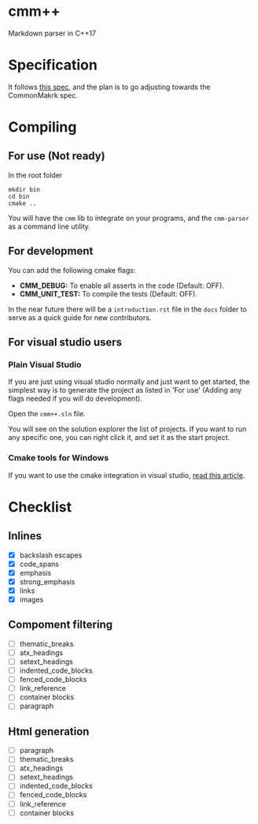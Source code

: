 cmm++
=====

Markdown parser in C++17

Specification
=============

It follows [this spec](specification.md), and the plan is to go adjusting
towards the CommonMakrk spec.

Compiling
=========

For use (Not ready)
-------------------

In the root folder

~~~
mkdir bin
cd bin
cmake ..
~~~

You will have the `cmm` lib to integrate on your programs, and the `cmm-parser`
as a command line utility.

For development
---------------

You can add the following cmake flags:

* **CMM_DEBUG:** To enable all asserts in the code (Default: OFF).
* **CMM_UNIT_TEST:** To compile the tests (Default: OFF).

In the near future there will be a `introduction.rst` file in the `docs` folder
to serve as a quick guide for new contributors.

For visual studio users
-----------------------

### Plain Visual Studio

If you are just using visual studio normally and just want to get started, the
simplest way is to generate the project as listed in 'For use' (Adding any
flags needed if you will do development).

Open the `cmm++.sln` file.

You will see on the solution explorer the list of projects. If you want to run
any specific one, you can right click it, and set it as the start project.

### Cmake tools for Windows

If you want to use the cmake integration in visual studio, [read this
article](https://docs.microsoft.com/en-us/cpp/build/cmake-projects-in-visual-studio).

Checklist
=========

Inlines 
-------

* [X] backslash escapes
* [X] code_spans
* [X] emphasis
* [X] strong_emphasis
* [X] links
* [X] images

Compoment filtering
-------------------

* [ ] thematic_breaks
* [ ] atx_headings
* [ ] setext_headings
* [ ] indented_code_blocks
* [ ] fenced_code_blocks
* [ ] link_reference
* [ ] container blocks
* [ ] paragraph

Html generation
---------------

* [ ] paragraph
* [ ] thematic_breaks
* [ ] atx_headings
* [ ] setext_headings
* [ ] indented_code_blocks
* [ ] fenced_code_blocks
* [ ] link_reference
* [ ] container blocks
